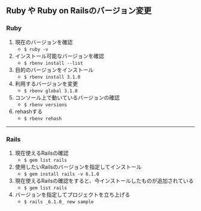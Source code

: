 ## Ruby や Ruby on Railsのバージョン変更

### Ruby

1. 現在のバージョンを確認
    - `$ ruby -v`
2. インストール可能なバージョンを確認
    - `$ rbenv install --list`
3. 目的のバージョンをインストール
    - `$ rbenv install 3.1.0`
4. 利用するバージョンを変更
    - `$ rbenv global 3.1.0`
5. コンソール上で動いているバージョンの確認
    - `$ rbenv versions`
6. rehashする
    - `$ rbenv rehash`

---

### Rails

1. 現在使えるRailsの確認
    - `$ gem list rails`
2. 使用したいRailsのバージョンを指定してインストール
    - `$ gem install rails -v 6.1.0`
3. 現在使えるRailsの確認をすると、今インストールしたものが追加されている
    - `$ gem list rails`
4. バージョンを指定してプロジェクトを立ち上げる
    - `$ rails _6.1.0_ new sample`
